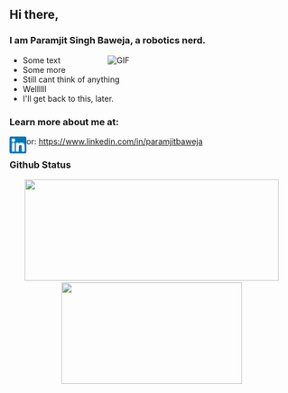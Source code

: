 ## Hi there, 

### I am Paramjit Singh Baweja, a robotics nerd.

<img align="right" width="330px" alt="GIF" src="https://cdn.dribbble.com/users/1848694/screenshots/4452371/dribdesgindeskgif.gif" />


- Some text
- Some more
- Still cant think of anything
- Wellllll
- I'll get back to this, later.


<!--
**ParamjitBaweja/ParamjitBaweja** is a ✨ _special_ ✨ repository because its `README.md` (this file) appears on your GitHub profile.

Here are some ideas to get you started:

- 🔭 I’m currently working on ...
- 🌱 I’m currently learning ...
- 👯 I’m looking to collaborate on ...
- 🤔 I’m looking for help with ...
- 💬 Ask me about ...
- 📫 How to reach me: ...
- 😄 Pronouns: ...
- ⚡ Fun fact: ...
-->


### Learn more about me at:

[<img align="left" alt="Paramjit Singh Baweja | LinkedIn" width="30px" src="https://github.com/saniikakulkarni/saniikakulkarni/blob/main/linkedin.png" />][linkedin]

[linkedin]: https://www.linkedin.com/in/paramjitbaweja

or:    https://www.linkedin.com/in/paramjitbaweja


### Github Status

<p align="center">
    <a href="https://github.com/ParamjitBaweja">
    <img height="180em" width="450em" src="https://github-readme-stats.vercel.app/api?username=ParamjitBaweja&count_private=true&show_icons=true&hide_title=true"/>
    <img height="180em" width="320em" src="https://github-readme-stats.vercel.app/api/top-langs/?username=ParamjitBaweja&langs_count=6&layout=compact"/>
    </a>
</p>

